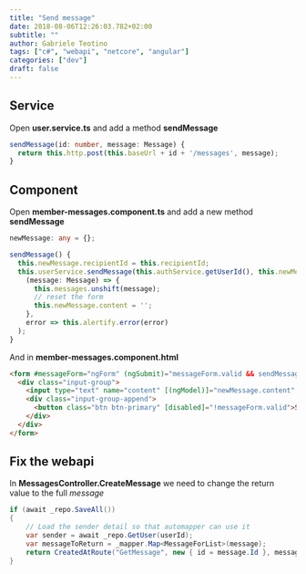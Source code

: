 ```yaml
---
title: "Send message"
date: 2018-08-06T12:26:03.782+02:00
subtitle: ""
author: Gabriele Teotino
tags: ["c#", "webapi", "netcore", "angular"]
categories: ["dev"]
draft: false
---
```


<!--more-->

## Service

Open **user.service.ts** and add a method **sendMessage**

```typescript
sendMessage(id: number, message: Message) {
  return this.http.post(this.baseUrl + id + '/messages', message);
}
```

## Component

Open **member-messages.component.ts** and add a new method **sendMessage**

```typescript
newMessage: any = {};

sendMessage() {
  this.newMessage.recipientId = this.recipientId;
  this.userService.sendMessage(this.authService.getUserId(), this.newMessage).subscribe(
    (message: Message) => {
      this.messages.unshift(message);
      // reset the form
      this.newMessage.content = '';
    },
    error => this.alertify.error(error)
  );
}
```

And in **member-messages.component.html**

```html
<form #messageForm="ngForm" (ngSubmit)="messageForm.valid && sendMessage()">
  <div class="input-group">
    <input type="text" name="content" [(ngModel)]="newMessage.content" required class="form-control input-sm" placeholder="send a private message">
    <div class="input-group-append">
      <button class="btn btn-primary" [disabled]="!messageForm.valid">Send</button>
    </div>
  </div>
</form>
```

## Fix the webapi

In **MessagesController.CreateMessage** we need to change the return value to the full *message*

```csharp
if (await _repo.SaveAll())
{
    // Load the sender detail so that automapper can use it
    var sender = await _repo.GetUser(userId);
    var messageToReturn = _mapper.Map<MessageForList>(message);
    return CreatedAtRoute("GetMessage", new { id = message.Id }, messageToReturn);
}
```
